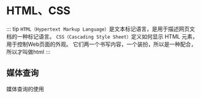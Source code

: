 # HTML、CSS
::: tip
  `HTML（Hypertext Markup Language）`是文本标记语言，是用于描述网页文档的一种标记语言。
  `CSS（Cascading Style Sheet）`定义如何显示 HTML 元素，用于控制Web页面的外观。
  它们两一个书写内容，一个装扮，所以是一种配合，所以才叫做html
:::
## 媒体查询
  媒体查询的使用